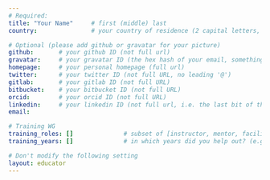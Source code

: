 ```yaml
---
# Required:
title: "Your Name"     # first (middle) last
country:               # your country of residence (2 capital letters, e.g. US, GB, DE)

# Optional (please add github or gravatar for your picture)
github:       # your github ID (not full url)
gravatar:     # your gravatar ID (the hex hash of your email, something like 123ef...123)
homepage:     # your personal homepage (full url)
twitter:      # your twitter ID (not full URL, no leading '@')
gitlab:       # your gitlab ID (not full URL)
bitbucket:    # your bitbucket ID (not full URL)
orcid:        # your orcid ID (not full URL)
linkedin:     # your linkedin ID (not full url, i.e. the last bit of the url to your profile)
email:

# Training WG
training_roles: []              # subset of [instructor, mentor, facilitator, author], can stay empty ([])
training_years: []              # in which years did you help out? (e.g. [2020, 2019])

# Don't modify the following setting
layout: educator
---
```


<!-- Optional: Delete this line and write something about yourself (markdown supported) -->
